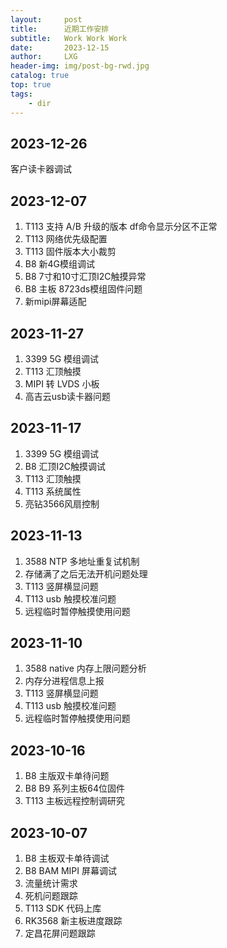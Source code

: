 ```yaml
---
layout:     post
title:      近期工作安排
subtitle:   Work Work Work
date:       2023-12-15
author:     LXG
header-img: img/post-bg-rwd.jpg
catalog: true
top: true
tags:
    - dir
---
```


## 2023-12-26

客户读卡器调试

## 2023-12-07

1. T113 支持 A/B 升级的版本 df命令显示分区不正常
2. T113 网络优先级配置
3. T113 固件版本大小裁剪
4. B8 新4G模组调试
5. B8 7寸和10寸汇顶I2C触摸异常
6. B8 主板 8723ds模组固件问题
7. 新mipi屏幕适配


## 2023-11-27

1. 3399 5G 模组调试
2. T113 汇顶触摸
3. MIPI 转 LVDS 小板
4. 高吉云usb读卡器问题

## 2023-11-17

1. 3399 5G 模组调试
2. B8 汇顶I2C触摸调试
3. T113 汇顶触摸
4. T113 系统属性
5. 亮钻3566风扇控制

## 2023-11-13

1. 3588 NTP 多地址重复试机制
2. 存储满了之后无法开机问题处理
3. T113 竖屏横显问题
4. T113 usb 触摸校准问题
5. 远程临时暂停触摸使用问题

## 2023-11-10

1. 3588 native 内存上限问题分析
2. 内存分进程信息上报
3. T113 竖屏横显问题
4. T113 usb 触摸校准问题
5. 远程临时暂停触摸使用问题

## 2023-10-16

1. B8 主版双卡单待问题
2. B8 B9 系列主板64位固件
3. T113 主板远程控制调研究

## 2023-10-07

1. B8 主板双卡单待调试
2. B8 BAM MIPI 屏幕调试
3. 流量统计需求
4. 死机问题跟踪
5. T113 SDK 代码上库
6. RK3568 新主板进度跟踪
7. 定昌花屏问题跟踪









